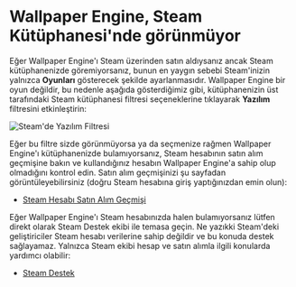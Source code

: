 # Wallpaper Engine, Steam Kütüphanesi'nde görünmüyor

Eğer Wallpaper Engine'ı Steam üzerinden satın aldıysanız ancak Steam kütüphanenizde göremiyorsanız, bunun en yaygın sebebi Steam'inizin yalnızca **Oyunları** gösterecek şekilde ayarlanmasıdır. Wallpaper Engine bir oyun değildir, bu nedenle aşağıda gösterdiğimiz gibi, kütüphanenizin üst tarafındaki Steam kütüphanesi filtresi seçeneklerine tıklayarak **Yazılım** filtresini etkinleştirin:

![Steam'de Yazılım Filtresi](/img/faq/gamesandsoftware.gif)

Eğer bu filtre sizde görünmüyorsa ya da seçmenize rağmen Wallpaper Engine'ı kütüphanenizde bulamıyorsanız, Steam hesabının satın alım geçmişine bakın ve kullandığınız hesabın Wallpaper Engine'a sahip olup olmadığını kontrol edin. Satın alım geçmişinizi şu sayfadan görüntüleyebilirsiniz (doğru Steam hesabına giriş yaptığınızdan emin olun):

* [Steam Hesabı Satın Alım Geçmişi](https://store.steampowered.com/account/history/)

Eğer Wallpaper Engine'ı Steam hesabınızda halen bulamıyorsanız lütfen direkt olarak Steam Destek ekibi ile temasa geçin. Ne yazıkki Steam'deki geliştiriciler Steam hesabı verilerine sahip değildir ve bu konuda destek sağlayamaz. Yalnızca Steam ekibi hesap ve satın alımla ilgili konularda yardımcı olabilir:

* [Steam Destek](https://help.steampowered.com)